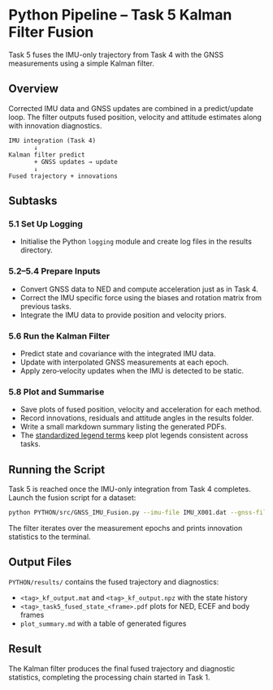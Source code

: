 # Python Pipeline – Task 5 Kalman Filter Fusion

Task 5 fuses the IMU-only trajectory from Task 4 with the GNSS measurements using a simple Kalman filter.

## Overview

Corrected IMU data and GNSS updates are combined in a predict/update loop.  The filter outputs fused position, velocity and attitude estimates along with innovation diagnostics.

```text
IMU integration (Task 4)
       ↓
Kalman filter predict
       + GNSS updates → update
       ↓
Fused trajectory + innovations
```

## Subtasks

### 5.1 Set Up Logging
- Initialise the Python `logging` module and create log files in the results directory.

### 5.2–5.4 Prepare Inputs
- Convert GNSS data to NED and compute acceleration just as in Task 4.
- Correct the IMU specific force using the biases and rotation matrix from previous tasks.
- Integrate the IMU data to provide position and velocity priors.

### 5.6 Run the Kalman Filter
- Predict state and covariance with the integrated IMU data.
- Update with interpolated GNSS measurements at each epoch.
- Apply zero‑velocity updates when the IMU is detected to be static.

### 5.8 Plot and Summarise
- Save plots of fused position, velocity and acceleration for each method.
- Record innovations, residuals and attitude angles in the results folder.
- Write a small markdown summary listing the generated PDFs.
- The [standardized legend terms](../PlottingChecklist.md#standardized-legend-terms) keep plot legends consistent across tasks.

## Running the Script

Task 5 is reached once the IMU-only integration from Task 4 completes.  Launch
the fusion script for a dataset:

```bash
python PYTHON/src/GNSS_IMU_Fusion.py --imu-file IMU_X001.dat --gnss-file GNSS_X001.csv
```

The filter iterates over the measurement epochs and prints innovation
statistics to the terminal.

## Output Files

`PYTHON/results/` contains the fused trajectory and diagnostics:

- `<tag>_kf_output.mat` and `<tag>_kf_output.npz` with the state history
- `<tag>_task5_fused_state_<frame>.pdf` plots for NED, ECEF and body frames
- `plot_summary.md` with a table of generated figures

## Result

The Kalman filter produces the final fused trajectory and diagnostic statistics, completing the processing chain started in Task 1.
